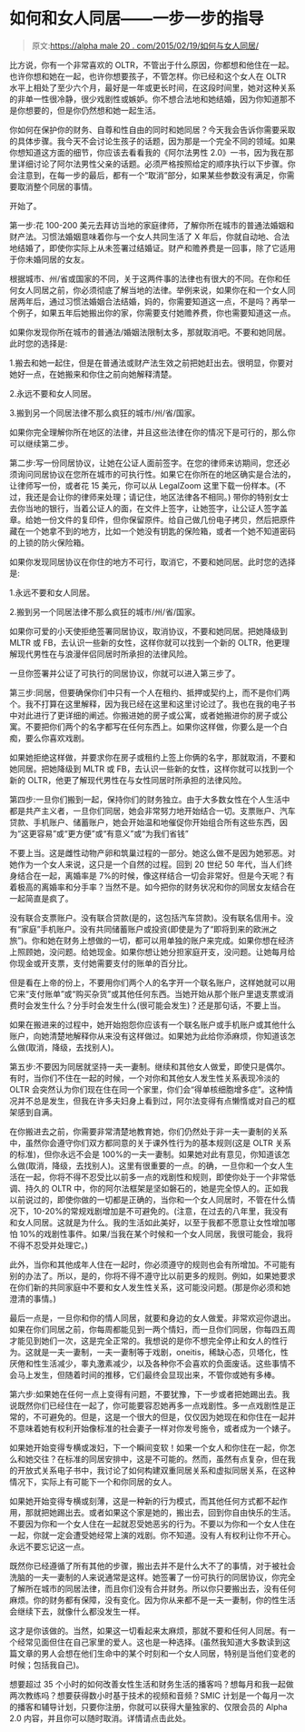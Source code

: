 # 如何和女人同居——一步一步的指导

> 原文:[https://alpha male 20 . com/2015/02/19/如何与女人同居/](https://alphamale20.com/2015/02/19/how-to-move-in-with-a-woman/)

比方说，你有一个非常喜欢的 OLTR，不管出于什么原因，你都想和他住在一起。也许你想和她在一起，也许你想要孩子，不管怎样。你已经和这个女人在 OLTR 水平上相处了至少六个月，最好是一年或更长时间，在这段时间里，她对这种关系的非单一性很冷静，很少戏剧性或嫉妒。你不想合法地和她结婚，因为你知道那不是你想要的，但是你仍然想和她一起生活。

你如何在保护你的财务、自尊和性自由的同时和她同居？今天我会告诉你需要采取的具体步骤。我今天不会讨论生孩子的话题，因为那是一个完全不同的领域。如果你想知道这方面的细节，你应该去看看我的《阿尔法男性 2.0》一书，因为我在那里详细讨论了阿尔法男性父亲的话题。必须严格按照给定的顺序执行以下步骤。你会注意到，在每一步的最后，都有一个“取消”部分，如果某些参数没有满足，你需要取消整个同居的事情。

开始了。

第一步:花 100-200 美元去拜访当地的家庭律师，了解你所在城市的普通法婚姻和财产法。习惯法婚姻意味着你与一个女人共同生活了 X 年后，你就自动地、合法地结婚了，即使你实际上从未签署过结婚证。财产和赡养费是一回事，除了它适用于你未婚同居的女友。

根据城市、州/省或国家的不同，关于这两件事的法律也有很大的不同。在你和任何女人同居之前，你必须彻底了解当地的法律。举例来说，如果你在和一个女人同居两年后，通过习惯法婚姻合法结婚，妈的，你需要知道这一点，不是吗？再举一个例子，如果五年后她搬出你的家，你需要支付她赡养费，你也需要知道这一点。

如果你发现你所在城市的普通法/婚姻法限制太多，那就取消吧。不要和她同居。此时您的选择是:

1.搬去和她一起住，但是在普通法或财产法生效之前把她赶出去。很明显，你要对她好一点，在她搬来和你住之前向她解释清楚。

2.永远不要和女人同居。

3.搬到另一个同居法律不那么疯狂的城市/州/省/国家。

如果你完全理解你所在地区的法律，并且这些法律在你的情况下是可行的，那么你可以继续第二步。

第二步:写一份同居协议，让她在公证人面前签字。在您的律师来访期间，您还必须询问同居协议在您所在城市的可执行性。如果它在你所在的地区确实是合法的，让律师写一份，或者花 15 美元，你可以从 LegalZoom 这里下载一份样本。(不过，我还是会让你的律师来处理；请记住，地区法律各不相同。) 带你的特别女士去你当地的银行，当着公证人的面，在文件上签字，让她签字，让公证人签字盖章。给她一份文件的复印件，但你保留原件。给自己做几份电子拷贝，然后把原件藏在一个她拿不到的地方，比如一个她没有钥匙的保险箱，或者一个她不知道密码的上锁的防火保险箱。

如果你发现同居协议在你住的地方不可行，取消它，不要和她同居。此时您的选择是:

1.永远不要和女人同居。

2.搬到另一个同居法律不那么疯狂的城市/州/省/国家。

如果你可爱的小天使拒绝签署同居协议，取消协议，不要和她同居。把她降级到 MLTR 或 FB，去认识一些新的女性，这样你就可以找到一个新的 OLTR，他更理解现代男性在与浪漫伴侣同居时所承担的法律风险。

一旦你签署并公证了可执行的同居协议，你就可以进入第三步了。

第三步:同居，但要确保你们中只有一个人在租约、抵押或契约上，而不是你们两个。我不打算在这里解释，因为我已经在这里和这里讨论过了。我也在我的电子书中对此进行了更详细的阐述。你搬进她的房子或公寓，或者她搬进你的房子或公寓。不要把你们两个的名字都写在任何东西上。如果你这样做，你要么是一个白痴，要么你喜欢戏剧。

如果她拒绝这样做，并要求你在房子或租约上签上你俩的名字，那就取消，不要和她同居。把她降级到 MLTR 或 FB，去认识一些新的女性，这样你就可以找到一个新的 OLTR，他更了解现代男性在与女性同居时所承担的法律风险。

第四步:一旦你们搬到一起，保持你们的财务独立。由于大多数女性在个人生活中都是共产主义者，一旦你们同居，她会非常努力地开始结合一切。支票账户、汽车贷款、手机账户、储蓄账户，她会开始温和地催促你开始组合所有这些东西，因为“这更容易”或“更方便”或“有意义”或“为我们省钱”

不要上当。这是雌性动物产卵和筑巢过程的一部分。她这么做不是因为她邪恶。对她作为一个女人来说，这只是一个自然的过程。回到 20 世纪 50 年代，当人们终身结合在一起，离婚率是 7%的时候，像这样结合一切会非常好。但是今天呢？有着极高的离婚率和分手率？当然不是。如今把你的财务状况和你的同居女友结合在一起简直是疯了。

没有联合支票账户。没有联合贷款(是的，这包括汽车贷款)。没有联名信用卡。没有“家庭”手机账户。没有共同储蓄账户或投资(即使是为了“即将到来的欧洲之旅”)。你和她在财务上想做的一切，都可以用单独的账户来完成。如果你想在经济上照顾她，没问题。给她现金。如果你想让她分担家庭开支，没问题。让她每月给你现金或开支票，支付她需要支付的账单的百分比。

但是看在上帝的份上，不要用你们两个人的名字开一个联名账户，这样她就可以用它来“支付账单”或“购买杂货”或其他任何东西。当她开始从那个账户里退支票或消费时会发生什么？分手时会发生什么(很可能会发生)？还是那句话，不要上当。

如果在搬进来的过程中，她开始抱怨你应该有一个联名账户或手机账户或其他什么账户，向她清楚地解释你从来没有这样做过。如果她为此给你添麻烦，你知道该怎么做(取消，降级，去找别人)。

第五步:不要因为同居就坚持一夫一妻制。继续和其他女人做爱，即使只是偶尔。有时，当你们不住在一起的时候，一个对你和其他女人发生性关系表现冷淡的 OLTR 会突然认为你们现在住在同一个家里，你们会“得单核细胞增多症”。这种情况并不总是发生，但我在许多夫妇身上看到过，阿尔法变得有点懒惰或对自己的框架感到自满。

在你搬进去之前，你需要非常清楚地教育她，你们仍然处于非一夫一妻制的关系中，虽然你会遵守你们双方都同意的关于课外性行为的基本规则(这是 OLTR 关系的标准)，但你永远不会是 100%的一夫一妻制。如果她对此有意见，你知道该怎么做(取消，降级，去找别人)。这里有很重要的一点。的确，一旦你和一个女人生活在一起，你将不得不忍受比以前多一点的戏剧性和规则，即使你处于一个非常低调、持久的 OLTR 中，你的阿尔法框架是坚如磐石的，她是完全惊人的。正如我以前说过的，即使你做的一切都是正确的，当你和一个女人同居时，不管在什么情况下，10-20%的常规戏剧增加是不可避免的。(注意，在过去的八年里，我没有和女人同居。这就是为什么。我的生活如此美好，以至于我都不愿意让女性增加哪怕 10%的戏剧性事件。如果/当我在某个时候和一个女人同居，我很可能会，我将不得不忍受并处理它。)

此外，当你和其他成年人住在一起时，你必须遵守的规则也会有所增加。不可能有别的办法了。所以，是的，你将不得不遵守比以前更多的规则。例如，如果她要求在你们新的共同家庭中不要和女人发生性关系，这可能没问题。(那是你必须和她澄清的事情。)

最后一点是，一旦你和你的情人同居，就要和身边的女人做爱。非常欢迎你退出。如果在你们同居之前，你每周都能见到一两个情妇，而一旦你们同居，你每四五周才能见到她们一次，这是完全正常的。我想说的是你不想完全停止和女人的性行为。这就是一夫一妻制，一夫一妻制等于戏剧，oneitis，稀缺心态，贝塔化，性厌倦和性生活减少，睾丸激素减少，以及各种你不会喜欢的负面废话。这些事情不会马上发生，但随着时间的推移，它们最终会显现出来，不管你或她有多棒。

第六步:如果她在任何一点上变得有问题，不要犹豫，下一步或者把她踢出去。我说既然你们已经住在一起了，你可能要容忍她再多一点戏剧性。多一点戏剧性是正常的，不可避免的。但是，这是一个很大的但是，仅仅因为她现在和你住在一起并不意味着她有权利开始像标准的社会妻子一样对你发号施令，或者成为一个婊子。

如果她开始变得专横或泼妇，下一个瞬间变软！如果一个女人和你住在一起，你怎么和她交往？在标准的同居安排中，这是不可能的。然而，虽然有点复杂，但在我的开放式关系电子书中，我讨论了如何构建双重同居关系和虚拟同居关系，在这种情况下，实际上有可能下一个和你同居的女人。

如果她开始变得专横或刻薄，这是一种新的行为模式，而其他任何方式都不起作用，那就把她踢出去。或者如果这个家是她的，搬出去，回到你自由快乐的生活。不要因为你和一个女人住在一起就忍受她恶劣的行为。不要以为你和一个女人住在一起，你就一定会遭受她经常上演的戏剧。你不知道。没有人有权利让你不开心。永远不要忘记这一点。

既然你已经遵循了所有其他的步骤，搬出去并不是什么大不了的事情，对于被社会洗脑的一夫一妻制的人来说通常是这样。她签署了一份可执行的同居协议，你完全了解所在城市的同居法律，而且你们没有合并财务。所以你只要搬出去，没有任何麻烦。你的财务都有保障，没有变化。因为你从来都不是一夫一妻制，你的性生活会继续下去，就像什么都没发生一样。

这才是你该做的。当然，如果这一切看起来太麻烦，那就不要和任何人同居。有一个经常见面但住在自己家里的爱人。这也是一种选择。(虽然我知道大多数读到这篇文章的男人会想在他们生命中的某个时刻和一个女人同居，特别是当他们变老的时候；包括我自己)。

想要超过 35 个小时的如何改善女性生活和财务生活的播客吗？想每月和我一起做两次教练吗？想要获得数小时基于技术的视频和音频？SMIC 计划是一个每月一次的播客和辅导计划，只要你注册，你就可以获得大量独家的、仅限会员的 Alpha 2.0 内容，并且你可以随时取消。详情请点击此处。